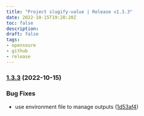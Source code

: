 ```yaml
---
title: "Project slugify-value | Release v1.3.3"
date: 2022-10-15T19:28:20Z
toc: false
description: 
draft: false
tags:
- opensoure
- github
- release
---
```

### [1.3.3](https://github.com/rlespinasse/slugify-value/compare/v1.3.2...v1.3.3) (2022-10-15)


### Bug Fixes

* use environment file to manage outputs ([1d53af4](https://github.com/rlespinasse/slugify-value/commit/1d53af49fbebc58b4f7220584de5ca9d7c47e7af))



